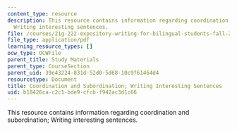 ```yaml
---
content_type: resource
description: This resource contains information regarding coordination and subordination;
  Writing interesting sentences.
file: /courses/21g-222-expository-writing-for-bilingual-students-fall-2002/b18426cac2c1bde9cfcbf942ac3d1c66_MIT21G_222F02_Coordination.pdf
file_type: application/pdf
learning_resource_types: []
ocw_type: OCWFile
parent_title: Study Materials
parent_type: CourseSection
parent_uid: 39e43224-831d-52d0-5d68-10c9f61464d4
resourcetype: Document
title: Coordination and Subordination; Writing Interesting Sentences
uid: b18426ca-c2c1-bde9-cfcb-f942ac3d1c66
---
```

This resource contains information regarding coordination and subordination; Writing interesting sentences.

